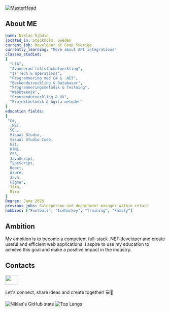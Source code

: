 [![MasterHead](https://c4.wallpaperflare.com/wallpaper/749/308/1001/anime-code-wallpaper-preview.jpg)](github.com/niklassjodin)
## About ME

```yaml
name: Niklas Sjödin
located_in: Stockholm, Sweden
current_job: Developer at Coop Sverige
currently_learning: "More about API integrations"
classes_studied:
[
  "LIA",
  "Avancerad fullstackutveckling",
  "IT Tech & Operations",
  "Programmering med C# & .NET",
  "Backendutveckling & Databaser",
  "Programmeringsmetodik & Testning",
  "Webbteknik",
  "Frontendutveckling & UX",
  "Projektmetodik & Agila metoder"
]
education fields:
[
 "C#,
  .NET,
  SQL,
  Visual Studio,
  Visual Studio Code,
  Git,
  HTML,
  CSS,
  JavaScript,
  TypeScript,
  React,
  Azure,
  Java,
  Figma",
  Jira,
  Miro
]
Degree: June 2025
previous_jobs: Salesperson and department manager within retail
hobbies: ["Football", "Icehockey", "Training", "Family"] 
```

## Ambition

My ambition is to become a competent full-stack .NET developer and create useful and efficient web applications. I aspire to use my education to achieve this goal and make a positive impact in the industry.

## Contacts


<a href="https://www.linkedin.com/in/niklas-sj%C3%B6din-626438b9/" target="blank"><img align="center" src="https://cdn.jsdelivr.net/gh/devicons/devicon/icons/linkedin/linkedin-original.svg" alt="" height="30" width="40" /></a>  

Let's connect, share ideas and create together! 💻🚀

![Niklas's GitHub stats](https://github-readme-stats.vercel.app/api?username=NiklasSjodin&show_icons=true&theme=radical) ![Top Langs](https://github-readme-stats.vercel.app/api/top-langs/?username=NiklasSjodin&layout=compact)
